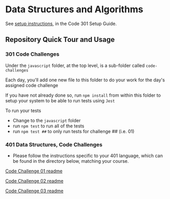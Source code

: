 # Data Structures and Algorithms

See [setup instructions](https://codefellows.github.io/setup-guide/code-301/3-code-challenges), in the Code 301 Setup Guide.

## Repository Quick Tour and Usage

### 301 Code Challenges

Under the `javascript` folder, at the top level, is a sub-folder called `code-challenges`

Each day, you'll add one new file to this folder to do your work for the day's assigned code challenge

If you have not already done so, run `npm install` from within this folder to setup your system to be able to run tests using `Jest`

To run your tests

- Change to the `javascript` folder
- run `npm test` to run all of the tests
- run `npm test ##` to only run tests for challenge ## (i.e. 01)

### 401 Data Structures, Code Challenges

- Please follow the instructions specific to your 401 language, which can be found in the directory below, matching your course.

[Code Challenge 01 readme](https://github.com/mikeshen7/data-structures-and-algorithms/blob/main/python/code_challenges/array_reverse/README.md)

[Code Challenge 02 readme](https://github.com/mikeshen7/data-structures-and-algorithms/blob/main/python/code_challenges/insert_shift_list/README.md)

[Code Challenge 03 readme](https://github.com/mikeshen7/data-structures-and-algorithms/blob/main/python/code_challenges/array_binary_search/README.md)


